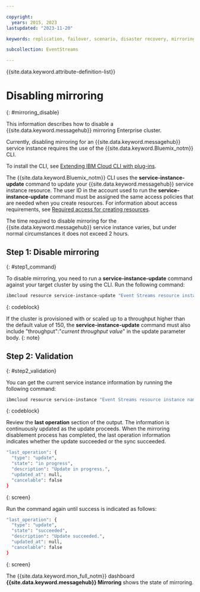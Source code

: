 ```yaml
---

copyright:
  years: 2015, 2023
lastupdated: "2023-11-20"

keywords: replication, failover, scenario, disaster recovery, mirroring, setup, backup, geo-replication, bindings, disable

subcollection: EventStreams

---
```


{{site.data.keyword.attribute-definition-list}}

# Disabling mirroring
{: #mirroring_disable}

This information describes how to disable a {{site.data.keyword.messagehub}} mirroring Enterprise cluster.

Currently, disabling mirroring for an {{site.data.keyword.messagehub}} service instance requires the use of the {{site.data.keyword.Bluemix_notm}} CLI.

To install the CLI, see [Extending IBM Cloud CLI with plug-ins](/docs/cli?topic=cli-plug-ins).

The {{site.data.keyword.Bluemix_notm}} CLI uses the **service-instance-update** command to update your {{site.data.keyword.messagehub}} service instance resource. The user ID in the account used to run the **service-instance-update** command must be assigned the same access policies that are needed when you create resources. For information about access requirements, see [Required access for creating resources](/docs/account?topic=account-manage_resource#creating-resources).

The time required to disable mirroring for the {{site.data.keyword.messagehub}} service instance varies, but under normal circumstances it does not exceed 2 hours.

## Step 1: Disable mirroring
{: #step1_command}


To disable mirroring, you need to run a **service-instance-update** command against your target cluster by using the CLI. Run the following command:

```sh
ibmcloud resource service-instance-update "Event Streams resource instance name" -p '{"mirroring":{"disable":true}}'
```
{: codeblock}

If the cluster is provisioned with or scaled up to a throughput higher than the default value of 150, the **service-instance-update** command must also include "throughput":"_current throughput value_" in the update parameter body.
{: note}

## Step 2: Validation
{: #step2_validation}

You can get the current service instance information by running the following command:

```sh
ibmcloud resource service-instance "Event Streams resource instance name" --output=json
```
{: codeblock}

Review the **last operation** section of the output. The information is continuously updated as the update proceeds. When the mirroring disablement process has completed, the last operation information indicates whether the update succeeded or the sync succeeded.

```sh
"last_operation": {
  "type": "update",
  "state": "in progress",
  "description": "Update in progress.",
  "updated_at": null,
  "cancelable": false
}
```
{: screen}

Run the command again until success is indicated as follows:

```sh
"last_operation": {
  "type": "update",
  "state": "succeeded",
  "description": "Update succeeded.",
  "updated_at": null,
  "cancelable": false
}
```
{: screen}

The {{site.data.keyword.mon_full_notm}} dashboard **{{site.data.keyword.messagehub}} Mirroring** shows the state of mirroring.
